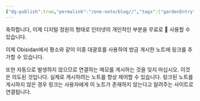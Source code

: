 ```yaml
---
{"dg-publish":true,"permalink":"/one-note/blog//","tags":["gardenEntry"]}
---
```


축하합니다, 이제 디지털 정원의 형태로 인터넷의 개인적인 부분을 무료로 🎉 사용할 수 있습니다.

이제 Obisidan에서 평소와 같이 이중 대괄호를 사용하여 방금 게시한 노트에 링크를 추가할 수 있습니다.

또한 자동으로 발생하지 않으므로 연결하는 메모를 게시하는 것을 잊지 마십시오. 이것은 의도된 것입니다. 실제로 게시하려는 노트를 항상 제어할 수 있습니다. 링크된 노트를 게시하지 않은 경우 링크는 사용자에게 이 노트가 존재하지 않는다고 알려주는 사이트로 연결됩니다.